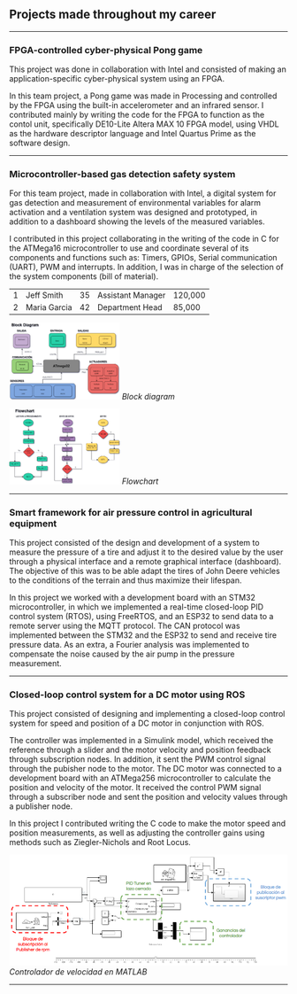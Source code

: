 ## Projects made throughout my career

---

### FPGA-controlled cyber-physical Pong game



This project was done in collaboration with Intel and consisted of making an application-specific cyber-physical system using an FPGA.

In this team project, a Pong game was made in Processing and controlled by the FPGA using the built-in accelerometer and an infrared sensor. I contributed mainly by writing the code for the FPGA to function as the contol unit, specifically DE10-Lite Altera MAX 10 FPGA model, using VHDL as the hardware descriptor language and Intel Quartus Prime as the software design.

---

### Microcontroller-based gas detection safety system

For this team project, made in collaboration with Intel, a digital system for gas detection and measurement of environmental variables for alarm activation and a ventilation system was designed and prototyped, in addition to a dashboard showing the levels of the measured variables.

I contributed in this project collaborating in the writing of the code in C for the ATMega16 microcontroller to use and coordinate several of its components and functions such as: Timers, GPIOs, Serial communication (UART), PWM and interrupts. In addition, I was in charge of the selection of the system components (bill of material).

<table>
<tbody>
<tr>
<td>1</td><td>Jeff Smith</td>
<td>35</td>
<td>Assistant Manager</td>
<td>120,000</td>
</tr>
<tr>
<td>2</td>
<td>Maria Garcia</td>
<td>42</td>
<td>Department Head</td>
<td>85,000</td>
</tr>
</tbody>
</table>

<p> <img src="images/diagrama_gases_1.png?raw=true" width="200"/> <em> Block diagram </em> </p> <p> <img src="images/algoritmo_gases_1.png?raw=true" width="200"/> <em> Flowchart </em> </p>


---

### Smart framework for air pressure control in agricultural equipment

This project consisted of the design and development of a system to measure the pressure of a tire and adjust it to the desired value by the user through a physical interface and a remote graphical interface (dashboard). The objective of this was to be able adapt the tires of John Deere vehicles to the conditions of the terrain and thus maximize their lifespan.

In this project we worked with a development board with an STM32 microcontroller, in which we implemented a real-time closed-loop PID control system (RTOS), using FreeRTOS, and an ESP32 to send data to a remote server using the MQTT protocol. The CAN protocol was implemented between the STM32 and the ESP32 to send and receive tire pressure data. As an extra, a Fourier analysis was implemented to compensate the noise caused by the air pump in the pressure measurement.

---

### Closed-loop control system for a DC motor using ROS

This project consisted of designing and implementing a closed-loop control system for speed and position of a DC motor in conjunction with ROS.

The controller was implemented in a Simulink model, which received the reference through a slider and the motor velocity and position feedback through subscription nodes. In addition, it sent the PWM control signal through the pubisher node to the motor. The DC motor was connected to a development board with an ATMega256 microcontroller to calculate the position and velocity of the motor. It received the control PWM signal through a subscriber node and sent the position and velocity values through a publisher node.

In this project I contributed writing the C code to make the motor speed and position measurements, as well as adjusting the controller gains using methods such as Ziegler-Nichols and Root Locus.

<p>
  <img src="images/controlador_velocidad.png" />
  <em>Controlador de velocidad en MATLAB </em>
<p>



---


<!-- Remove above link if you don't want to attibute -->
